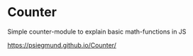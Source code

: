 # Counter

Simple counter-module to explain basic math-functions in JS

https://psiegmund.github.io/Counter/
